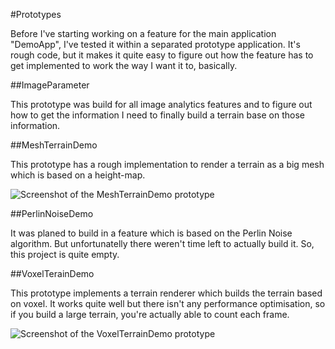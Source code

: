 #Prototypes

Before I've starting working on a feature for the main application "DemoApp", I've tested it within a separated
prototype application. It's rough code, but it makes it quite easy to figure out how the feature has to get implemented
to work the way I want it to, basically. 

##ImageParameter

This prototype was build for all image analytics features and to figure out how to get the information I need to finally build a terrain
base on those information.

##MeshTerrainDemo

This prototype has a rough implementation to render a terrain as a big mesh which is based on a height-map.

![Screenshot of the MeshTerrainDemo prototype](http://andysmiles4games.com/GitHub/Images/Prototype-MeshTerrainDemo-Screenshot.png "Screenshot of a generated terrain rendered with OpenGL")

##PerlinNoiseDemo

It was planed to build in a feature which is based on the Perlin Noise algorithm. But unfortunatelly there weren't time left
to actually build it. So, this project is quite empty.

##VoxelTerainDemo

This prototype implements a terrain renderer which builds the terrain based on voxel. It works quite well but there isn't any performance
optimisation, so if you build a large terrain, you're actually able to count each frame.

![Screenshot of the VoxelTerrainDemo prototype](http://andysmiles4games.com/GitHub/Images/Prototype-VoxelTerrainDemo-Screenshot.png "Screenshot of a generated terrain rendered with OpenGL")
